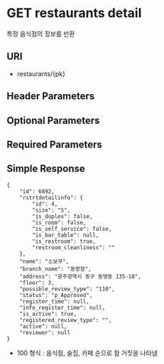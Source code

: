 # GET restaurants detail

특정 음식점의 정보를 반환

## URI

- restaurants/{pk}


## Header Parameters


## Optional Parameters


## Required Parameters


## Simple Response

```{.json}
{
    "id": 6892,
    "rstrtdetailinfo": {
        "id": 4,
        "size": "S",
        "is_duplex": false,
        "is_room": false,
        "is_self_service": false,
        "is_bar_table": null,
        "is_restroom": true,
        "restroom_cleanliness": ""
    },
    "name": "소보쿠",
    "branch_name": "동명점",
    "address": "광주광역시 동구 동명동 135-18",
    "floor": 3,
    "possible_review_type": "110",
    "status": "p_Approved",
    "register_time": null,
    "info_register_time": null,
    "is_active": true,
    "registered_review_type": "",
    "active": null,
    "reviewer": null
}
```

* 100 형식 : 음식점, 술집, 카페 순으로 참 거짓을 나타냄



